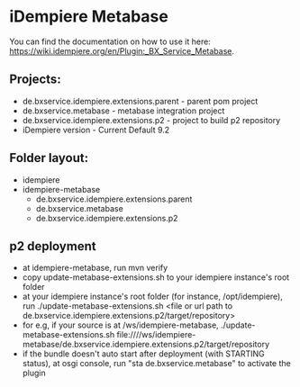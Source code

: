 
# iDempiere Metabase

You can find the documentation on how to use it here: https://wiki.idempiere.org/en/Plugin:_BX_Service_Metabase.

## Projects:
* de.bxservice.idempiere.extensions.parent - parent pom project
* de.bxservice.metabase - metabase integration project
* de.bxservice.idempiere.extensions.p2 - project to build p2 repository
* iDempiere version - Current Default 9.2

## Folder layout:
* idempiere
* idempiere-metabase
  * de.bxservice.idempiere.extensions.parent
  * de.bxservice.metabase
  * de.bxservice.idempiere.extensions.p2

## p2 deployment
* at idempiere-metabase, run mvn verify 
* copy update-metabase-extensions.sh to your idempiere instance's root folder
* at your idempiere instance's root folder (for instance, /opt/idempiere), run ./update-metabase-extensions.sh <file or url path to de.bxservice.idempiere.extensions.p2/target/repository>
* for e.g, if your source is at /ws/idempiere-metabase, ./update-metabase-extensions.sh file:////ws/idempiere-metabase/de.bxservice.idempiere.extensions.p2/target/repository
* if the bundle doesn't auto start after deployment (with STARTING status), at osgi console, run "sta de.bxservice.metabase" to activate the plugin
